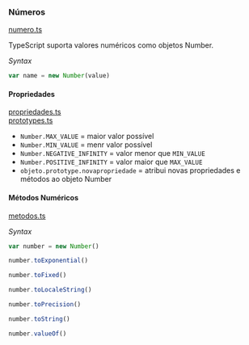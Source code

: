 ### Números
[numero.ts](numero.ts)  

TypeScript suporta valores numéricos como objetos Number.

*Syntax*
```typescript
var name = new Number(value)
```
#### Propriedades  
[propriedades.ts](propriedades.ts)   
[prototypes.ts](prototype.ts)  

* `Number.MAX_VALUE` = maior valor possível
* `Number.MIN_VALUE` = menr valor possível
* `Number.NEGATIVE_INFINITY` =  valor menor que `MIN_VALUE`
* `Number.POSITIVE_INFINITY` = valor maior que `MAX_VALUE` 
* `objeto.prototype.novapropriedade` = atribui novas propriedades e métodos ao objeto Number

#### Métodos Numéricos
[metodos.ts](metodos.ts)  
<!--  
* `toExponential()` = 
* `toFixed()` =
* `toLocaleString()` =
* `toPrecision()` =
* `toString()` =
* `valueOf()` = -->

*Syntax*
```typescript
var number = new Number()

number.toExponential()

number.toFixed()

number.toLocaleString()

number.toPrecision()

number.toString()

number.valueOf()
```